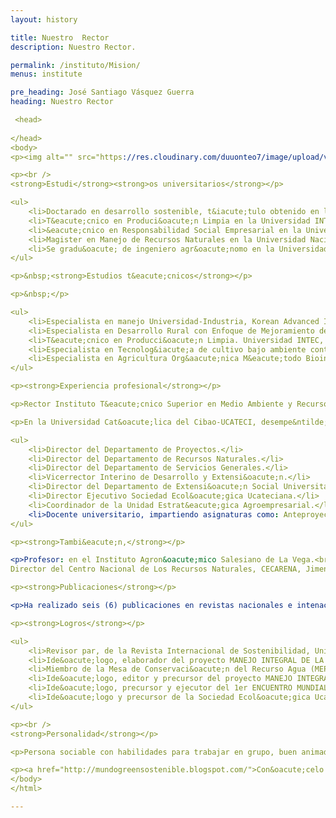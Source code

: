 ```yaml
---
layout: history

title: Nuestro  Rector
description: Nuestro Rector.

permalink: /instituto/Mision/
menus: institute

pre_heading: José Santiago Vásquez Guerra
heading: Nuestro Rector

 <head>
	
</head>
<body>
<p><img alt="" src="https://res.cloudinary.com/duuonteo7/image/upload/v1579867647/Rector.png" style="height: 236px; width: 200px;" />Nacido el d&iacute;a 6 de enero del 1964, en la ciudad de La Vega, Rep&uacute;blica Dominicana. Hijo de padres dominicanos, casado con la Lcda. Elisa Altagracia Abreu, educadora, con quien ha procreado tres hijos, Hosseini, Nelissa y &Oacute;scar Jos&eacute;.</p>

<p><br />
<strong>Estudi</strong><strong>os universitarios</strong></p>

<ul>
	<li>Doctarado en desarrollo sostenible, t&iacute;tulo obtenido en la Universidad UNICEPES, Michoac&aacute;n, M&eacute;xico, a&ntilde;o 2017.</li>
	<li>T&eacute;cnico en Produci&oacute;n Limpia en la Universidad INTEC, a&ntilde;o 2011.</li>
	<li>&eacute;cnico en Responsabilidad Social Empresarial en la Universidad de Buenos Aires, Argentina, a&ntilde;o 2009.</li>
	<li>Magister en Manejo de Recursos Naturales en la Universidad Nacional Pedro Henr&iacute;quez Ure&ntilde;a (UNPHU), a&ntilde;o 2002.</li>
	<li>Se gradu&oacute; de ingeniero agr&oacute;nomo en la Universidad Cat&oacute;lica del Cibao-UCATECI en el a&ntilde;o 1997.</li>
</ul>

<p>&nbsp;<strong>Estudios t&eacute;cnicos</strong></p>

<p>&nbsp;</p>

<ul>
	<li>Especialista en manejo Universidad-Industria, Korean Advanced Institute of Science and Technology, Korea del Sur, a&ntilde;o 2017.</li>
	<li>Especialista en Desarrollo Rural con Enfoque de Mejoramiento de Vida, Tsukuba, Jap&oacute;n, a&ntilde;o 2013.</li>
	<li>T&eacute;cnico en Producci&oacute;n Limpia. Universidad INTEC, a&ntilde;o 2009.</li>
	<li>Especialista en Tecnolog&iacute;a de cultivo bajo ambiente controlado, a&ntilde;o 2003, Tsukuba, Jap&oacute;n.</li>
	<li>Especialista en Agricultura Org&aacute;nica M&eacute;todo Biointensivo, a&ntilde;o 2008, Tepotzotl&aacute;n, Estado de M&eacute;xico.</li>
</ul>

<p><strong>Experiencia profesional</strong></p>

<p>Rector Instituto T&eacute;cnico Superior en Medio Ambiente y Recursos Naturales.</p>

<p>En la Universidad Cat&oacute;lica del Cibao-UCATECI, desempe&ntilde;&oacute; las soguientes posiciones:</p>

<ul>
	<li>Director del Departamento de Proyectos.</li>
	<li>Director del Departamento de Recursos Naturales.</li>
	<li>Director del Departamento de Servicios Generales.</li>
	<li>Vicerrector Interino de Desarrollo y Extensi&oacute;n.</li>
	<li>Director del Departamento de Extensi&oacute;n Social Universitaria.</li>
	<li>Director Ejecutivo Sociedad Ecol&oacute;gica Ucateciana.</li>
	<li>Coordinador de la Unidad Estrat&eacute;gica Agroempresarial.</li>
	<li>Docente universitario, impartiendo asignaturas como: Anteproyecto de Tesis, Ecología y Medio Ambiente, English I, II, III, IV &amp; English for business.</li>
</ul>

<p><strong>Tambi&eacute;n,</strong></p>

<p>Profesor: en el Instituto Agron&oacute;mico Salesiano de La Vega.<br />
Director del Centro Nacional de Los Recursos Naturales, CECARENA, Jimenoa, Jarabacoa, a&ntilde;o 1991-2000.</p>

<p><strong>Publicaciones</strong></p>

<p>Ha realizado seis (6) publicaciones en revistas nacionales e intenacionales, m&aacute;s su Tesis Doctoral titulada: Sistemas Implementados con Ingenier&iacute;a Verde en el Manejo de las Aguas Residuales: Caso, Municipio de Jarabacoa, a&ntilde;o 2018.</p>

<p><strong>Logros</strong></p>

<ul>
	<li>Revisor par, de la Revista Internacional de Sostenibilidad, Universidad de Illinois, Vancouver, Canad&aacute;.</li>
	<li>Ide&oacute;logo, elaborador del proyecto MANEJO INTEGRAL DE LA CUENCA YUNA, a&ntilde;o 2017.</li>
	<li>Miembro de la Mesa de Conservaci&oacute;n del Recurso Agua (MEPyD), a&ntilde;o 2016.</li>
	<li>Ide&oacute;logo, editor y precursor del proyecto MANEJO INTEGRAL PARTICIPATIVO DE LA SUBCUEBCA CAM&Uacute;, a&ntilde;o 2015.</li>
	<li>Ide&oacute;logo, precursor y ejecutor del 1er ENCUENTRO MUNDIAL DE AGRICULTURA BIOINTENSIVA PARA EL MEJORAMIENTO DE VIDA EN LA REP&Uacute;BLICA DOMINICANA, a&ntilde;o 2014.</li>
	<li>Ide&oacute;logo y precursor de la Sociedad Ecol&oacute;gica Ucateciana, a&ntilde;o 2010.</li>
</ul>

<p><br />
<strong>Personalidad</strong></p>

<p>Persona sociable con habilidades para trabajar en grupo, buen animador de los dem&aacute;s. Pensador y que valora mucho el aprendizaje y la honestidad, as&iacute; como tambi&eacute;n la creatividad y el desaf&iacute;o. Trabaja con facilidad las tecnolog&iacute;as de la informaci&oacute;n (TIC). Puede hablar, leer y escribir bien espa&ntilde;ol e Inglés. Habla un poco de japon&eacute;s.</p>

<p><a href="http://mundogreensostenible.blogspot.com/">Con&oacute;celo m&aacute;s en su blog Mundo Green Sostenible</a></p>
</body>
</html>

---
```

